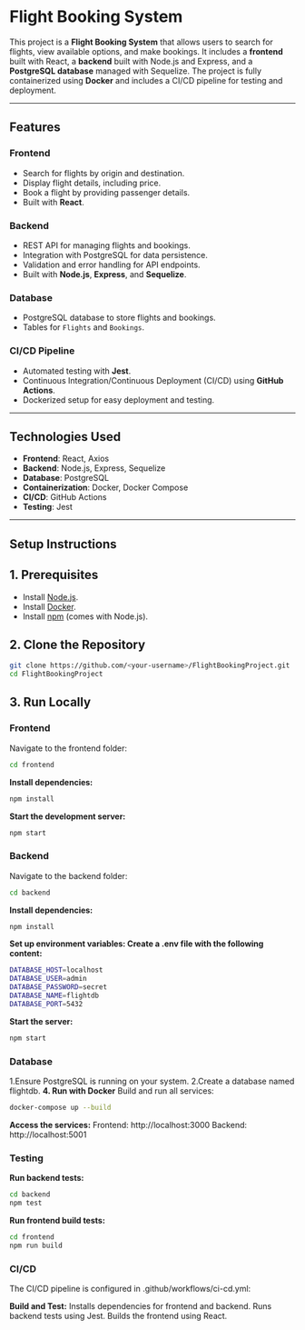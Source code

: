 # Flight Booking System

This project is a **Flight Booking System** that allows users to search for flights, view available options, and make bookings. It includes a **frontend** built with React, a **backend** built with Node.js and Express, and a **PostgreSQL database** managed with Sequelize. The project is fully containerized using **Docker** and includes a CI/CD pipeline for testing and deployment.

---

## **Features**
### **Frontend**
- Search for flights by origin and destination.
- Display flight details, including price.
- Book a flight by providing passenger details.
- Built with **React**.

### **Backend**
- REST API for managing flights and bookings.
- Integration with PostgreSQL for data persistence.
- Validation and error handling for API endpoints.
- Built with **Node.js**, **Express**, and **Sequelize**.

### **Database**
- PostgreSQL database to store flights and bookings.
- Tables for `Flights` and `Bookings`.

### **CI/CD Pipeline**
- Automated testing with **Jest**.
- Continuous Integration/Continuous Deployment (CI/CD) using **GitHub Actions**.
- Dockerized setup for easy deployment and testing.

---

## **Technologies Used**
- **Frontend**: React, Axios
- **Backend**: Node.js, Express, Sequelize
- **Database**: PostgreSQL
- **Containerization**: Docker, Docker Compose
- **CI/CD**: GitHub Actions
- **Testing**: Jest

---

## **Setup Instructions**

## **1. Prerequisites**
- Install [Node.js](https://nodejs.org/).
- Install [Docker](https://www.docker.com/).
- Install [npm](https://www.npmjs.com/) (comes with Node.js).

## **2. Clone the Repository**
```bash
git clone https://github.com/<your-username>/FlightBookingProject.git
cd FlightBookingProject
```
## **3. Run Locally**
### **Frontend**
Navigate to the frontend folder:
```bash
cd frontend
```
**Install dependencies:**
```bash
npm install
```
**Start the development server:**
```bash
npm start
```
### **Backend**
Navigate to the backend folder:
```bash
cd backend
```
**Install dependencies:**
```bash
npm install
```
**Set up environment variables: Create a .env file with the following content:**
```bash
DATABASE_HOST=localhost
DATABASE_USER=admin
DATABASE_PASSWORD=secret
DATABASE_NAME=flightdb
DATABASE_PORT=5432
```
**Start the server:**
```bash
npm start
```
### **Database**
1.Ensure PostgreSQL is running on your system.
2.Create a database named flightdb.
**4. Run with Docker**
Build and run all services:
```bash
docker-compose up --build
```
**Access the services:**
Frontend: http://localhost:3000
Backend: http://localhost:5001
### **Testing**
**Run backend tests:**
```bash
cd backend
npm test
```
**Run frontend build tests:**
```bash
cd frontend
npm run build
```
### **CI/CD**
The CI/CD pipeline is configured in .github/workflows/ci-cd.yml:

**Build and Test:**
Installs dependencies for frontend and backend.
Runs backend tests using Jest.
Builds the frontend using React.
